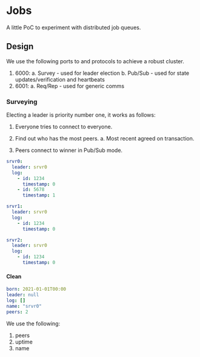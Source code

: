# Jobs

A little PoC to experiment with distributed job queues.


## Design

We use the following ports to and protocols to achieve a robust cluster.
1. 6000:
  a. Survey - used for leader election
  b. Pub/Sub - used for state updates/verification and heartbeats
2. 6001:
  a. Req/Rep - used for generic comms


### Surveying

Electing a leader is priority number one, it works as follows:

1. Everyone tries to connect to everyone.
2. Find out who has the most peers.
  a. Most recent agreed on transaction.

3. Peers connect to winner in Pub/Sub mode.

```yaml
srvr0:
  leader: srvr0
  log:
    - id: 1234
      timestamp: 0
    - id: 5678
      timestamp: 1

srvr1:
  leader: srvr0
  log:
    - id: 1234
      timestamp: 0

srvr2:
  leader: srvr0
  log:
    - id: 1234
      timestamp: 0
```

#### Clean

```yaml
born: 2021-01-01T00:00
leader: null
log: []
name: "srvr0"
peers: 2
```

We use the following:
  1. peers
  2. uptime
  3. name

